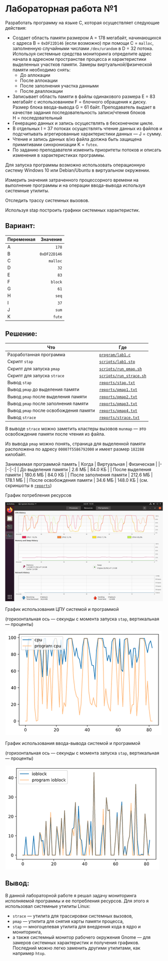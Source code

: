 # Лабораторная работа №1

Разработать программу на языке С, которая осуществляет следующие действия:
- Создает область памяти размером A&nbsp;=&nbsp;178&nbsp;мегабайт, начинающихся с адреса B&nbsp;=&nbsp;`0xDF22D146` (если возможно) при помощи C&nbsp;=&nbsp;`malloc`, заполненную случайными числами `/dev/urandom` в D&nbsp;=&nbsp;32&nbsp;потока. Используя системные средства мониторинга определите адрес начала в адресном пространстве процесса и характеристики выделенных участков памяти. Замеры виртуальной/физической памяти необходимо снять:
    - До аллокации
    - После аллокации
    - После заполнения участка данными
    - После деаллокации
- Записывает область памяти в файлы одинакового размера E&nbsp;=&nbsp;83 мегабайт с использованием F&nbsp;=&nbsp;блочного обращения к диску. Размер блока ввода-вывода G&nbsp;=&nbsp;61 байт. Преподаватель выдает в качестве задания последовательность записи/чтения блоков H&nbsp;=&nbsp;последовательный
- Генерацию данных и запись осуществлять в бесконечном цикле.
- В отдельных I&nbsp;=&nbsp;37 потоках осуществлять чтение данных из файлов и подсчитывать агрегированные характеристики данных &mdash; J&nbsp;=&nbsp;сумму.
- Чтение и запись данных в/из файла должна быть защищена примитивами синхронизации K&nbsp;=&nbsp;`futex`.
- По заданию преподавателя изменить приоритеты потоков и описать изменения в характеристиках программы.

Для запуска программы возможно использовать операционную систему Windows 10 или  Debian/Ubuntu в виртуальном окружении.

Измерить значения затраченного процессорного времени на выполнение программы и на операции ввода-вывода используя системные утилиты.

Отследить трассу системных вызовов. 

Используя stap построить графики системных характеристик.

## Вариант:

| Переменная | Значение |
|-|-:|
| A | `178` |
| B | `0xDF22D146` |
| C | `malloc` |
| D | `32` |
| E | `83` |
| F | `block` |
| G | `61` |
| H | `seq` |
| I | `37` |
| J | `sum` |
| K | `fute` |

<!-- `A=178;`
`B=0xDF22D146;`
`C=malloc;`
`D=32;`
`E=83;`
`F=block;`
`G=61;`
`H=seq;`
`I=37;`
`J=sum;`
`K=futex` -->

## Решение:
| Что | Где |
|-|-|
| Разработанная программа | [`program/lab1.c`](./program/lab1.c) |
| Скрипт `stap` | [`scripts/lab1.stp`](./scripts/lab1.stp) |
| Скрипт для запуска `pmap` | [`scripts/run_pmap.sh`](./scripts/run_pmap.sh) |
| Скрипт для запуска `strace` | [`scripts/run_strace.sh`](./scripts/run_strace.sh) |
| Вывод `stap` | [`reports/stap.txt`](./reports/stap.txt) |
| Вывод `pmap` до выделения памяти | [`reports/pmap1.txt`](./reports/pmap1.txt) |
| Вывод `pmap` после выделения памяти | [`reports/pmap2.txt`](./reports/pmap2.txt) |
| Вывод `pmap` после заполнения памяти | [`reports/pmap3.txt`](./reports/pmap3.txt) |
| Вывод `pmap` после освобождения памяти | [`reports/pmap4.txt`](./reports/pmap4.txt) |
| Вывод `strace` | [`reports/strace.txt`](./reports/strace.txt) |

В выводе `strace` можно заметить кластеры вызовов `munmap` &mdash; это освобождение памяти после чтения из файла.

Из вывода `pmap` можно понять, страница для выделенной памяти
расположена по адресу `00007f5586792000` и имеет размер
`182288` килобайт.

Занимаемая программой память
| Когда | Виртуальная | Физическая |
|-|-:|-:|
| До выделения памяти | 2.6 МБ | 84.0 КБ |
| После выделения памяти | 180.6 МБ | 84.0 КБ |
| После заполнения памяти | 212.6 МБ | 178.1 МБ |
| После освобождения памяти | 34.6 МБ | 148.0 КБ |
(см. скриншоты в [`reports`](./reports))

График потребления ресурсов

![График потребления ресурсов](./reports/Screenshot%20from%202020-11-08%2013-33-17.png)

График использования ЦПУ системой и программой

(горизонтальная ось &mdash; секунды с момента запуска `stap`,
вертикальная &mdash; проценты)

![График использования ЦПУ системой и программой](./reports/graph_cpu.png)

График использования ввода-вывода системой и программой

(горизонтальная ось &mdash; секунды с момента запуска `stap`,
вертикальная &mdash; проценты)

![График использования ввода-вывода системой и программой](./reports/graph_ioblock.png)

## Вывод:
В данной лабораторной работе я решал задачу мониторинга исполняемой программы и ее потребления ресурсов.
Для этого я использовал системные утилиты Linux:
- `strace` &mdash; утилита для трассировки системных вызовов,
- `pmap` &mdash; утилита для снятия карты памяти процесса,
- `stap` &mdash; многоцелевая утилита для внедрения кода в ядро и мониторинга,
- а также системный монитор рабочего окружения Gnome &mdash; для замеров системных характеристик и получения графиков. Последний можно легко заменить другими утилитами, как например `htop`.
